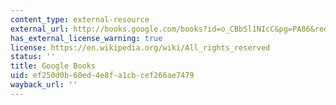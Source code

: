 ```yaml
---
content_type: external-resource
external_url: http://books.google.com/books?id=o_CBbSl1NIcC&pg=PA86&redir_esc=y#v=onepage&q&f=false
has_external_license_warning: true
license: https://en.wikipedia.org/wiki/All_rights_reserved
status: ''
title: Google Books
uid: ef250d0b-60ed-4e8f-a1cb-cef266ae7479
wayback_url: ''
---
```

